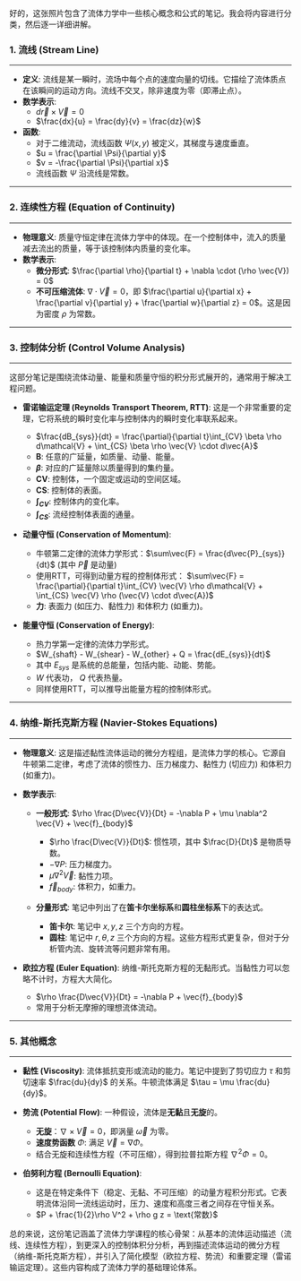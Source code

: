 好的，这张照片包含了流体力学中一些核心概念和公式的笔记。我会将内容进行分类，然后逐一详细讲解。

### 1. 流线 (Stream Line)

---

* **定义**: 流线是某一瞬时，流场中每个点的速度向量的切线。它描绘了流体质点在该瞬间的运动方向。流线不交叉，除非速度为零（即滞止点）。
* **数学表示**:
    * $d\vec{r} \times \vec{V} = 0$
    * $\frac{dx}{u} = \frac{dy}{v} = \frac{dz}{w}$
* **函数**:
    * 对于二维流动，流线函数 $\Psi(x, y)$ 被定义，其梯度与速度垂直。
    * $u = \frac{\partial \Psi}{\partial y}$
    * $v = -\frac{\partial \Psi}{\partial x}$
    * 流线函数 $\Psi$ 沿流线是常数。

---

### 2. 连续性方程 (Equation of Continuity)

---

* **物理意义**: 质量守恒定律在流体力学中的体现。在一个控制体中，流入的质量减去流出的质量，等于该控制体内质量的变化率。
* **数学表示**:
    * **微分形式**: $\frac{\partial \rho}{\partial t} + \nabla \cdot (\rho \vec{V}) = 0$
    * **不可压缩流体**: $\nabla \cdot \vec{V} = 0$，即 $\frac{\partial u}{\partial x} + \frac{\partial v}{\partial y} + \frac{\partial w}{\partial z} = 0$。这是因为密度 $\rho$ 为常数。

---

### 3. 控制体分析 (Control Volume Analysis)

---

这部分笔记是围绕流体动量、能量和质量守恒的积分形式展开的，通常用于解决工程问题。

* **雷诺输运定理 (Reynolds Transport Theorem, RTT)**: 这是一个非常重要的定理，它将系统的瞬时变化率与控制体内的瞬时变化率联系起来。
    * $\frac{dB_{sys}}{dt} = \frac{\partial}{\partial t}\int_{CV} \beta \rho d\mathcal{V} + \int_{CS} \beta \rho \vec{V} \cdot d\vec{A}$
    * **B**: 任意的广延量，如质量、动量、能量。
    * **$\beta$**: 对应的广延量除以质量得到的集约量。
    * **CV**: 控制体，一个固定或运动的空间区域。
    * **CS**: 控制体的表面。
    * **$\int_{CV}$**: 控制体内的变化率。
    * **$\int_{CS}$**: 流经控制体表面的通量。

* **动量守恒 (Conservation of Momentum)**:
    * 牛顿第二定律的流体力学形式：$\sum\vec{F} = \frac{d\vec{P}_{sys}}{dt}$ (其中 $\vec{P}$ 是动量)
    * 使用RTT，可得到动量方程的控制体形式：
        $\sum\vec{F} = \frac{\partial}{\partial t}\int_{CV} \vec{V} \rho d\mathcal{V} + \int_{CS} \vec{V} \rho (\vec{V} \cdot d\vec{A})$
    * **力**: 表面力 (如压力、黏性力) 和体积力 (如重力)。

* **能量守恒 (Conservation of Energy)**:
    * 热力学第一定律的流体力学形式。
    * $W_{shaft} - W_{shear} - W_{other} + Q = \frac{dE_{sys}}{dt}$
    * 其中 $E_{sys}$ 是系统的总能量，包括内能、动能、势能。
    * $W$ 代表功， $Q$ 代表热量。
    * 同样使用RTT，可以推导出能量方程的控制体形式。

---

### 4. 纳维-斯托克斯方程 (Navier-Stokes Equations)

---

* **物理意义**: 这是描述黏性流体运动的微分方程组，是流体力学的核心。它源自牛顿第二定律，考虑了流体的惯性力、压力梯度力、黏性力 (切应力) 和体积力 (如重力)。
* **数学表示**:
    * **一般形式**: $\rho \frac{D\vec{V}}{Dt} = -\nabla P + \mu \nabla^2 \vec{V} + \vec{f}_{body}$
        * $\rho \frac{D\vec{V}}{Dt}$: 惯性项，其中 $\frac{D}{Dt}$ 是物质导数。
        * $-\nabla P$: 压力梯度力。
        * $\mu \nabla^2 \vec{V}$: 黏性力项。
        * $\vec{f}_{body}$: 体积力，如重力。

    * **分量形式**: 笔记中列出了在**笛卡尔坐标系**和**圆柱坐标系**下的表达式。
        * **笛卡尔**: 笔记中 $x, y, z$ 三个方向的方程。
        * **圆柱**: 笔记中 $r, \theta, z$ 三个方向的方程。这些方程形式更复杂，但对于分析管内流、旋转流等问题非常有用。

* **欧拉方程 (Euler Equation)**: 纳维-斯托克斯方程的无黏形式。当黏性力可以忽略不计时，方程大大简化。
    * $\rho \frac{D\vec{V}}{Dt} = -\nabla P + \vec{f}_{body}$
    * 常用于分析无摩擦的理想流体流动。

---

### 5. 其他概念

---

* **黏性 (Viscosity)**: 流体抵抗变形或流动的能力。笔记中提到了剪切应力 $\tau$ 和剪切速率 $\frac{du}{dy}$ 的关系。牛顿流体满足 $\tau = \mu \frac{du}{dy}$。
* **势流 (Potential Flow)**: 一种假设，流体是**无黏**且**无旋**的。
    * **无旋**：$\nabla \times \vec{V} = 0$，即涡量 $\vec{\omega}$ 为零。
    * **速度势函数** $\Phi$: 满足 $\vec{V} = \nabla \Phi$。
    * 结合无旋和连续性方程（不可压缩），得到拉普拉斯方程 $\nabla^2 \Phi = 0$。

* **伯努利方程 (Bernoulli Equation)**:
    * 这是在特定条件下（稳定、无黏、不可压缩）的动量方程积分形式。它表明流体沿同一流线运动时，压力、速度和高度三者之间存在守恒关系。
    * $P + \frac{1}{2}\rho V^2 + \rho g z = \text{常数}$

总的来说，这份笔记涵盖了流体力学课程的核心骨架：从基本的流体运动描述（流线、连续性方程），到更深入的控制体积分分析，再到描述流体运动的微分方程（纳维-斯托克斯方程），并引入了简化模型（欧拉方程、势流）和重要定理（雷诺输运定理）。这些内容构成了流体力学的基础理论体系。